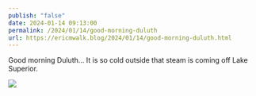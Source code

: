 ```yaml
---
publish: "false"
date: 2024-01-14 09:13:00
permalink: /2024/01/14/good-morning-duluth
url: https://ericmwalk.blog/2024/01/14/good-morning-duluth.html
---
```


Good morning Duluth... It is so cold outside that steam is coming off Lake Superior.

![](https://ericmwalk.blog/uploads/2024/img-7521.jpeg)